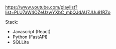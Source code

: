 https://www.youtube.com/playlist?list=PLU7aW4OZeUzwYXbC_mbQJdAU7JUu81RZo

Stack:
- Javascript (React)
- Python (FastAPI)
- SQLLite